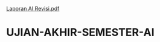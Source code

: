 [Laporan AI Revisi.pdf](https://github.com/natasyaawra/UJIAN-AKHIR-SEMESTER-AI/files/7863520/Laporan.AI.Revisi.pdf)
# UJIAN-AKHIR-SEMESTER-AI

